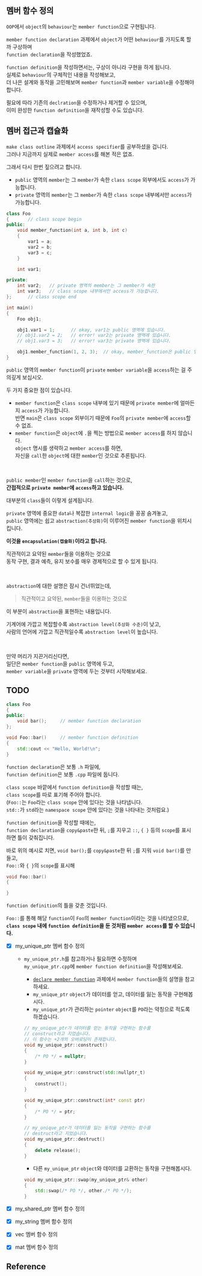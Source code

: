## 멤버 함수 정의

`OOP`에서 `object`의 `behaviour`는 `member function`으로 구현됩니다.

`member function declaration` 과제에서 `object`가 어떤 `behaviour`를 가지도록 할까 구상하며   
`function declaration`을 작성했었죠.

`function definition`을 작성하면서는, 구상이 아니라 구현을 하게 됩니다.   
실제로 `behaviour`의 구체적인 내용을 작성해보고,   
더 나은 설계와 동작을 고민해보며 `member function`과 `member variable`을 수정해야합니다.   

필요에 따라 기존의 `declration`을 수정하거나 제거할 수 있으며,   
이미 완성한 `function definition`을 재작성할 수도 있습니다.   

## 멤버 접근과 캡슐화

`make class outline` 과제에서 `access specifier`를 공부하셨을 겁니다.   
그러나 지금까지 실제로 `member access`를 해본 적은 없죠.   

그래서 다시 한번 짚으려고 합니다.

- `public` 영역의 `member`는 그 `member`가 속한 `class scope` 외부에서도 `access`가 가능합니다.
- `private` 영역의 `member`는 그 `member`가 속한 `class scope` 내부에서만 `access`가 가능합니다.

```cpp
class Foo
{       // class scope begin
public:
    void member_function(int a, int b, int c)
    {
        var1 = a;
        var2 = b;
        var3 = c;
    }

    int var1;

private:
    int var2;   // private 영역의 member는 그 member가 속한
    int var3;   // class scope 내부에서만 access가 가능합니다.
};      // class scope end

int main()
{
    Foo obj1;

    obj1.var1 = 1;      // okay, var1는 public 영역에 있습니다.
    // obj1.var2 = 2;   // error! var2는 private 영역에 있습니다.
    // obj1.var3 = 3;   // error! var3는 private 영역에 있습니다.

    obj1.member_function(1, 2, 3);  // okay, member_function은 public 영역에 있습니다.
}
```

`public` 영역의 `member function`이 `private` `member variable`을 `access`하는 걸 주의깊게 보십시오.

두 가지 중요한 점이 있습니다.

- `member function`은 `class scope` 내부에 있기 때문에 `private member`에 얼마든지 `access`가 가능합니다.   
반면 `main`은 `class scope` 외부이기 때문에 `Foo`의 `private member`에 `access`할 수 없죠.  
- `member function`은 `object`에 `.`을 찍는 방법으로 `member access`를 하지 않습니다.   
`object` 명시를 생략하고 `member access`를 하면,   
자신을 `call`한 `object`에 대한 `member`인 것으로 추론됩니다.

<br>

`public member`인 `member function`을 `call`하는 것으로,   
**간접적으로 `private member`에 `access`하고 있습니다.**

대부분의 `class`들이 이렇게 설계됩니다.

`private` 영역에 중요한 `data`나 복잡한 `internal logic`을 꽁꽁 숨겨놓고,   
`public` 영역에는 쉽고 `abstraction(추상화)`이 이루어진 `member function`을 위치시킵니다.

**이것을 `encapsulation(캡슐화)`이라고 합니다.**   

직관적이고 요약된 `member`들을 이용하는 것으로   
동작 구현, 결과 예측, 유지 보수를 매우 경제적으로 할 수 있게 됩니다. 

<br>

`abstraction`에 대한 설명은 잠시 건너뛰었는데,

>직관적이고 요약된, `member`들을 이용하는 것으로

이 부분이 `abstraction`을 표현하는 내용입니다.   

기계어에 가깝고 복잡할수록 `abstraction level(추상화 수준)`이 낮고,   
사람의 언어에 가깝고 직관적일수록 `abstraction level`이 높습니다.

<br>

만약 머리가 지끈거리신다면,   
일단은 `member function`을 `public` 영역에 두고,   
`member variable`을 `private` 영역에 두는 것부터 시작해보세요.

## TODO

```cpp
class Foo
{
public:
    void bar();     // member function declaration
};

void Foo::bar()     // member function definition
{
    std::cout << "Hello, World!\n";
}
```

`function declaration`은 보통 `.h` 파일에,   
`function definition`은 보통 `.cpp` 파일에 둡니다.

`class scope` 바깥에서 `function definition`을 작성할 때는,   
`class scope`를 따로 표기해 주어야 합니다.   
(`Foo::`는 `Foo`라는 `class scope` 안에 있다는 것을 나타냅니다.   
`std::`가 `std`라는 `namespace scope` 안에 있다는 것을 나타내는 것처럼요.)

`function definition`을 작성할 때에는,   
`function declaration`을 `copy&paste`한 뒤, `;`를 지우고 `::`, `{ }` 등의 `scope`를 표시하면 틀이 갖춰집니다.   

바로 위의 예시로 치면, `void bar();`를 `copy&paste`한 뒤 `;`를 지워 `void bar()`를 만들고,   
`Foo::`와 `{ }`의 `scope`를 표시해

```cpp
void Foo::bar()
{

}
```

`function definition`의 틀을 갖춘 것입니다.

`Foo::`를 통해 해당 `function`이 `Foo`의 `member function`이라는 것을 나타냈으므로,   
**`class scope` 내에 `function definition`을 둔 것처럼 `member access`를 할 수 있습니다.**

- [X] my_unique_ptr 멤버 함수 정의

    - `my_unique_ptr.h`를 참고하거나 필요하면 수정하며   
    `my_unique_ptr.cpp`에 `member function definition`을 작성해보세요.

        - [`declare member function`](https://github.com/Woon-2/cpp-study/blob/assignments-CS-1-CS-114/assignment-sprint1-write-cpp-classes/4.declare%20member%20functions.md) 과제에서 `member function`들의 설명을 참고하세요.   
        - `my_unique_ptr` `object`가 데이터를 얻고, 데이터를 잃는 동작을 구현해봅시다.
        - `my_unique_ptr`가 관리하는 `pointer` `object`를 `PO`라는 약칭으로 적도록 하겠습니다.

        ```cpp
        // my_unique_ptr가 데이터를 얻는 동작을 구현하는 함수를
        // construct라고 지었습니다.
        // 이 함수는 +2개의 오버로딩이 존재합니다.
        void my_unique_ptr::construct()
        {
            /* PO */ = nullptr;
        }

        void my_unique_ptr::construct(std::nullptr_t)
        {
            construct();
        }

        void my_unique_ptr::construct(int* const ptr)
        {
            /* PO */ = ptr;
        }

        // my_unique_ptr가 데이터를 잃는 동작을 구현하는 함수를
        // destruct라고 지었습니다.
        void my_unique_ptr::destruct()
        {
            delete release();
        }
        ```

        - 다른 `my_unique_ptr` `object`와 데이터를 교환하는 동작을 구현해봅시다.
  
        ```cpp
        void my_unique_ptr::swap(my_unique_ptr& other)
        {
            std::swap(/* PO */, other./* PO */);
        }
        ```

- [X] my_shared_ptr 멤버 함수 정의
- [X] my_string 멤버 함수 정의
- [X] vec 멤버 함수 정의
- [X] mat 멤버 함수 정의

## Reference